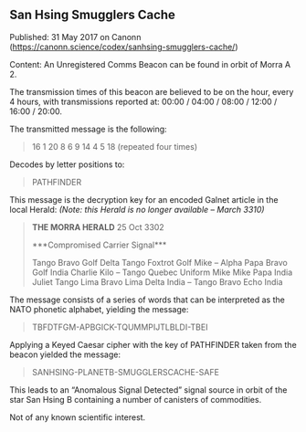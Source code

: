 ## San Hsing Smugglers Cache

Published: 31 May 2017 on Canonn (https://canonn.science/codex/sanhsing-smugglers-cache/)

Content: An Unregistered Comms Beacon can be found in orbit of Morra A 2. 

The transmission times of this beacon are believed to be on the hour, every 4 hours, with transmissions reported at: 00:00 / 04:00 / 08:00 / 12:00 / 16:00 / 20:00. 

The transmitted message is the following:

> 
> 16 1 20 8 6 9 14 4 5 18
> (repeated four times)

Decodes by letter positions to:

> 
> PATHFINDER

This message is the decryption key for an encoded Galnet article in the local Herald:
*(Note: this Herald is no longer available – March 3310)*

> 
> **THE MORRA HERALD**
> 25 Oct 3302
> 
> \*\*\*Compromised Carrier Signal\*\*\*
> 
> Tango Bravo Golf Delta Tango Foxtrot Golf Mike –
> Alpha Papa Bravo Golf India Charlie Kilo – Tango
> Quebec Uniform Mike Mike Papa India Juliet Tango
> Lima Bravo Lima Delta India – Tango Bravo Echo India

The message consists of a series of words that can be interpreted as the NATO phonetic alphabet, yielding the message:

> 
> TBFDTFGM-APBGICK-TQUMMPIJTLBLDI-TBEI

Applying a Keyed Caesar cipher with the key of PATHFINDER taken from the beacon yielded the message:

> 
> SANHSING-PLANETB-SMUGGLERSCACHE-SAFE

This leads to an “Anomalous Signal Detected” signal source in orbit of the star San Hsing B containing a number of canisters of commodities.

Not of any known scientific interest.